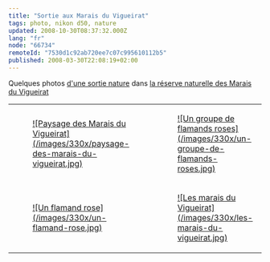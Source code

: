 ```yaml
---
title: "Sortie aux Marais du Vigueirat"
tags: photo, nikon d50, nature
updated: 2008-10-30T08:37:32.000Z
lang: "fr"
node: "66734"
remoteId: "7530d1c92ab720ee7c07c995610112b5"
published: 2008-03-30T22:08:19+02:00
---
```


Quelques photos [d'une sortie nature](http://www.marais-vigueirat.reserves-naturelles.org/pages/page3.htm#DF9702) dans [la réserve naturelle des Marais du Vigueirat](http://www.marais-vigueirat.reserves-naturelles.org/)

<table class="table-centre"><tr><td><figure class="object-center"><a href="/images/paysage-des-marais-du-vigueirat.jpg">![Paysage des Marais du Vigueirat](/images/330x/paysage-des-marais-du-vigueirat.jpg)
</a></figure></td>
<td><figure class="object-center"><a href="/images/un-groupe-de-flamands-roses.jpg">![Un groupe de flamands roses](/images/330x/un-groupe-de-flamands-roses.jpg)
</a></figure></td>
</tr>
<tr><td><figure class="object-center"><a href="/images/un-flamand-rose.jpg">![Un flamand rose](/images/330x/un-flamand-rose.jpg)
</a></figure></td>
<td><figure class="object-center"><a href="/images/les-marais-du-vigueirat.jpg">![Les marais du Vigueirat](/images/330x/les-marais-du-vigueirat.jpg)
</a></figure></td>
</tr>

</table>
